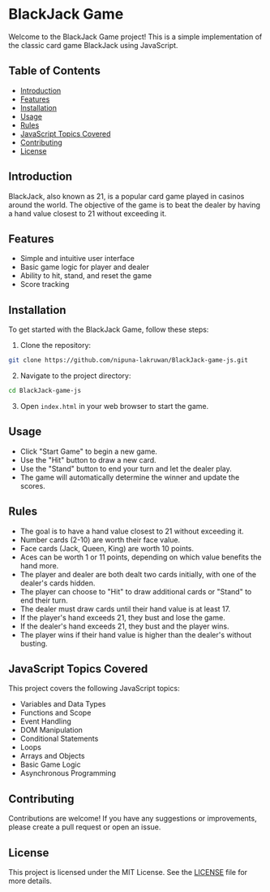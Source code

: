 # BlackJack Game

Welcome to the BlackJack Game project! This is a simple implementation of the classic card game BlackJack using JavaScript.

## Table of Contents

- [Introduction](#introduction)
- [Features](#features)
- [Installation](#installation)
- [Usage](#usage)
- [Rules](#rules)
- [JavaScript Topics Covered](#javascript-topics-covered)
- [Contributing](#contributing)
- [License](#license)

## Introduction

BlackJack, also known as 21, is a popular card game played in casinos around the world. The objective of the game is to beat the dealer by having a hand value closest to 21 without exceeding it.

## Features

- Simple and intuitive user interface
- Basic game logic for player and dealer
- Ability to hit, stand, and reset the game
- Score tracking

## Installation

To get started with the BlackJack Game, follow these steps:

1. Clone the repository:

  ```bash
  git clone https://github.com/nipuna-lakruwan/BlackJack-game-js.git
  ```

2. Navigate to the project directory:

  ```bash
  cd BlackJack-game-js
  ```

3. Open `index.html` in your web browser to start the game.

## Usage

- Click "Start Game" to begin a new game.
- Use the "Hit" button to draw a new card.
- Use the "Stand" button to end your turn and let the dealer play.
- The game will automatically determine the winner and update the scores.

## Rules

- The goal is to have a hand value closest to 21 without exceeding it.
- Number cards (2-10) are worth their face value.
- Face cards (Jack, Queen, King) are worth 10 points.
- Aces can be worth 1 or 11 points, depending on which value benefits the hand more.
- The player and dealer are both dealt two cards initially, with one of the dealer's cards hidden.
- The player can choose to "Hit" to draw additional cards or "Stand" to end their turn.
- The dealer must draw cards until their hand value is at least 17.
- If the player's hand exceeds 21, they bust and lose the game.
- If the dealer's hand exceeds 21, they bust and the player wins.
- The player wins if their hand value is higher than the dealer's without busting.

## JavaScript Topics Covered

This project covers the following JavaScript topics:

- Variables and Data Types
- Functions and Scope
- Event Handling
- DOM Manipulation
- Conditional Statements
- Loops
- Arrays and Objects
- Basic Game Logic
- Asynchronous Programming

## Contributing

Contributions are welcome! If you have any suggestions or improvements, please create a pull request or open an issue.

## License

This project is licensed under the MIT License. See the [LICENSE](LICENSE) file for more details.
